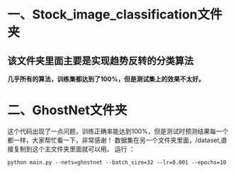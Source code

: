 # 一、Stock_image_classification文件夹
## 该文件夹里面主要是实现趋势反转的分类算法
**几乎所有的算法，训练集都达到了100%，但是测试集上的效果不太好。**

# 二、GhostNet文件夹
这个代码出现了一点问题，训练正确率能达到100%，但是测试时预测结果每一个都一样，大家帮忙看一下，非常感谢！ 数据集在另一个文件夹里面，/dataset,直接复制到这个主文件夹里面就可以用。
运行 ：
```
python main.py --nets=ghostnet --batch_size=32 --lr=0.001 --epochs=10
```
